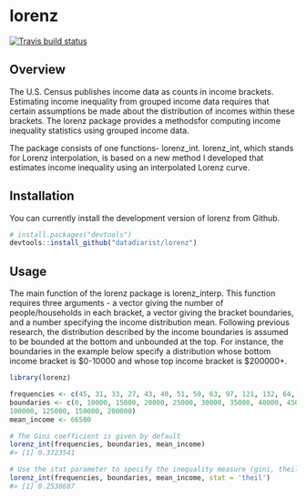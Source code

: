 
<!-- README.md is generated from README.Rmd. Please edit that file -->

# lorenz

<!-- badges: start -->

[![Travis build
status](https://api.travis-ci.com/datadiarist/lorenz.svg?branch=master)](https://api.travis-ci.com/datadiarist/lorenz.svg?token=FKe5Y6rhxscJvKHWjpxN&branch=master)
<!-- badges: end -->

## Overview

The U.S. Census publishes income data as counts in income brackets.
Estimating income inequality from grouped income data requires that
certain assumptions be made about the distribution of incomes within
these brackets. The lorenz package provides a methodsfor computing
income inequality statistics using grouped income data.

The package consists of one functions- lorenz\_int.
lorenz\_int, which stands for Lorenz interpolation, is based on a new
method I developed that estimates income inequality using an
interpolated Lorenz curve.

## Installation

You can currently install the development version of lorenz from Github.

``` r
# install.packages("devtools")
devtools::install_github("datadiarist/lorenz")
```

## Usage

The main function of the lorenz package is lorenz\_interp. This function
requires three arguments - a vector giving the number of
people/households in each bracket, a vector giving the bracket
boundaries, and a number specifying the income distribution mean.
Following previous research, the distribution described by the income
boundaries is assumed to be bounded at the bottom and unbounded at the
top. For instance, the boundaries in the example below specify a
distribution whose bottom income bracket is $0-10000 and whose top
income bracket is $200000+.

``` r
library(lorenz)

frequencies <- c(45, 31, 33, 27, 43, 40, 51, 50, 63, 97, 121, 132, 64, 54, 32, 12)
boundaries <- c(0, 10000, 15000, 20000, 25000, 30000, 35000, 40000, 45000, 50000, 60000, 75000,
100000, 125000, 150000, 200000)
mean_income <- 66500

# The Gini coefficient is given by default 
lorenz_int(frequencies, boundaries, mean_income)
#> [1] 0.3723541

# Use the stat parameter to specify the inequality measure (gini, theil, or atkinson)
lorenz_int(frequencies, boundaries, mean_income, stat = 'theil')
#> [1] 0.2538687
```
